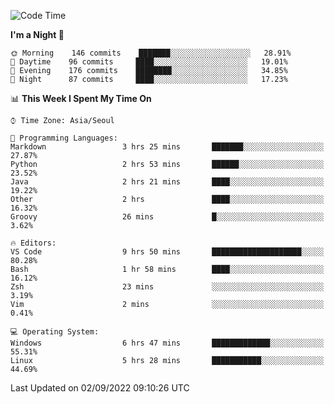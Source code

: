 <!--START_SECTION:waka-->
![Code Time](http://img.shields.io/badge/Code%20Time-1%2C398%20hrs%2030%20mins-blue)

**I'm a Night 🦉** 

```text
🌞 Morning    146 commits    ███████░░░░░░░░░░░░░░░░░░   28.91% 
🌆 Daytime    96 commits     ████░░░░░░░░░░░░░░░░░░░░░   19.01% 
🌃 Evening    176 commits    ████████░░░░░░░░░░░░░░░░░   34.85% 
🌙 Night      87 commits     ████░░░░░░░░░░░░░░░░░░░░░   17.23%

```


📊 **This Week I Spent My Time On** 

```text
⌚︎ Time Zone: Asia/Seoul

💬 Programming Languages: 
Markdown                 3 hrs 25 mins       ███████░░░░░░░░░░░░░░░░░░   27.87% 
Python                   2 hrs 53 mins       ██████░░░░░░░░░░░░░░░░░░░   23.52% 
Java                     2 hrs 21 mins       ████░░░░░░░░░░░░░░░░░░░░░   19.22% 
Other                    2 hrs               ████░░░░░░░░░░░░░░░░░░░░░   16.32% 
Groovy                   26 mins             █░░░░░░░░░░░░░░░░░░░░░░░░   3.62%

🔥 Editors: 
VS Code                  9 hrs 50 mins       ████████████████████░░░░░   80.28% 
Bash                     1 hr 58 mins        ████░░░░░░░░░░░░░░░░░░░░░   16.12% 
Zsh                      23 mins             ░░░░░░░░░░░░░░░░░░░░░░░░░   3.19% 
Vim                      2 mins              ░░░░░░░░░░░░░░░░░░░░░░░░░   0.41%

💻 Operating System: 
Windows                  6 hrs 47 mins       █████████████░░░░░░░░░░░░   55.31% 
Linux                    5 hrs 28 mins       ███████████░░░░░░░░░░░░░░   44.69%

```


 Last Updated on 02/09/2022 09:10:26 UTC
<!--END_SECTION:waka-->
